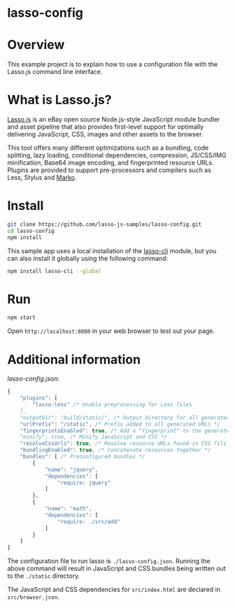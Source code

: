 # lasso-config

# Overview

This example project is to explain how to use a configuration file with the Lasso.js command line interface.

# What is Lasso.js?

[Lasso.js](https://github.com/lasso-js/lasso) is an eBay open source Node.js-style JavaScript module bundler and asset pipeline that also provides first-level support for optimally delivering JavaScript, CSS, images and other assets to the browser.

This tool offers many different optimizations such as a bundling, code splitting, lazy loading, conditional dependencies, compression, JS/CSS/IMG minification, Base64 image encoding, and fingerprinted resource URLs. Plugins are provided to support pre-processors and compilers such as Less, Stylus and [Marko](http://markojs.com).

# Install

```bash
git clone https://github.com/lasso-js-samples/lasso-config.git
cd lasso-config
npm install
```

This sample app uses a local installation of the [lasso-cli](https://github.com/lasso-js/lasso-cli) module, but you can also install it globally using the following command:

```bash
npm install lasso-cli --global
```

# Run

```bash
npm start
```

Open `http://localhost:8080` in your web browser to test out your page.

# Additional information

_lasso-config.json:_

```javascript
{
    "plugins": [
        "lasso-less" /* Unable preprocessing for Less files
    ],
    "outputDir": "build/static/", /* Output directory for all generated assets */
    "urlPrefix": "/static", /* Prefix added to all generated URLs */
    "fingerprintsEnabled": true, /* Add a "fingerprint" to the generated resource URL (changes when file changes)
    "minify": true, /* Minify JavaScript and CSS */
    "resolveCssUrls": true, /* Resolve resource URLs found in CSS fils */
    "bundlingEnabled": true, /* Concatenate resources together */
    "bundles": [ /* Preconfigured bundles */
        {
            "name": "jquery",
            "dependencies": [
                "require: jquery"
            ]
        },
        {
            "name": "math",
            "dependencies": [
                "require: ./src/add"
            ]
        }
    ]
}
```

The configuration file to run lasso is `./lasso-config.json`.
Running the above command will result in JavaScript and CSS bundles being written out to the `./static` directory.

The JavaScript and CSS dependencies for `src/index.html` are declared in `src/browser.json`.